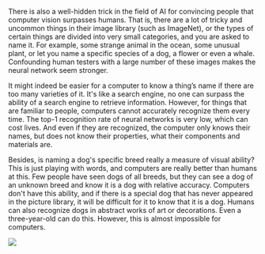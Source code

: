 There is also a well-hidden trick in the field of AI for convincing people that computer vision surpasses humans. That is, there are a lot of tricky and uncommon things in their image library (such as ImageNet), or the types of certain things are divided into very small categories, and you are asked to name it. For example, some strange animal in the ocean, some unusual plant, or let you name a specific species of a dog, a flower or even a whale. Confounding human testers with a large number of these images makes the neural network seem stronger.

It might indeed be easier for a computer to know a thing’s name if there are too many varieties of it. It's like a search engine, no one can surpass the ability of a search engine to retrieve information. However, for things that are familiar to people, computers cannot accurately recognize them every time. The top-1 recognition rate of neural networks is very low, which can cost lives. And even if they are recognized, the computer only knows their names, but does not know their properties, what their components and materials are.

Besides, is naming a dog's specific breed really a measure of visual ability? This is just playing with words, and computers are really better than humans at this. Few people have seen dogs of all breeds, but they can see a dog of an unknown breed and know it is a dog with relative accuracy. Computers don't have this ability, and if there is a special dog that has never appeared in the picture library, it will be difficult for it to know that it is a dog. Humans can also recognize dogs in abstract works of art or decorations. Even a three-year-old can do this. However, this is almost impossible for computers.

<div class="captioned-image-container">

![](https://substackcdn.com/image/fetch/w_1456,c_limit,f_auto,q_auto:good,fl_progressive:steep/https%3A%2F%2Fbucketeer-e05bbc84-baa3-437e-9518-adb32be77984.s3.amazonaws.com%2Fpublic%2Fimages%2F44b49ba5-291a-4f8d-8dce-772f85e1053b_550x412.png)

